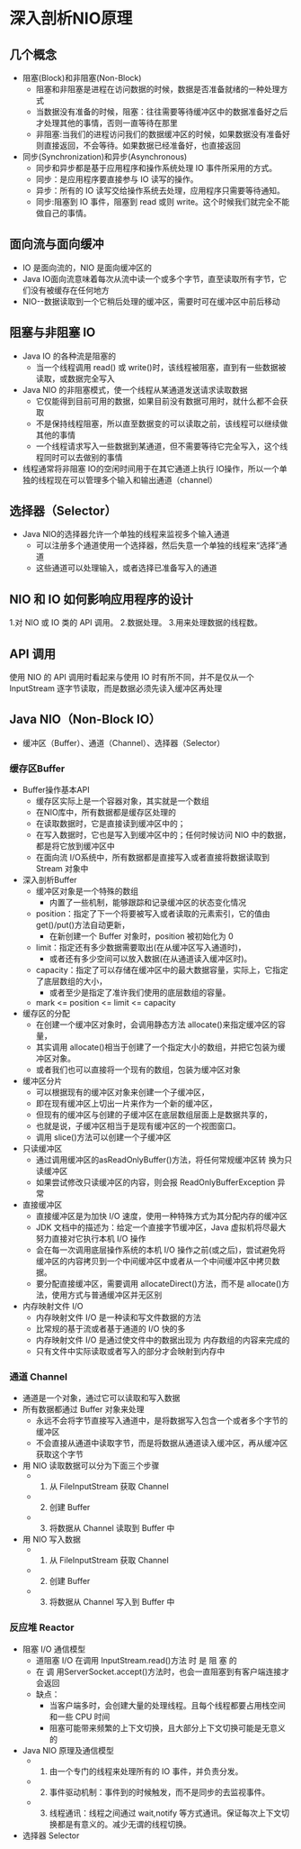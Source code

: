 # 深入剖析NIO原理

## 几个概念
* 阻塞(Block)和非阻塞(Non-Block)
	* 阻塞和非阻塞是进程在访问数据的时候，数据是否准备就绪的一种处理方式
	* 当数据没有准备的时候，阻塞：往往需要等待缓冲区中的数据准备好之后才处理其他的事情，否则一直等待在那里
	* 非阻塞:当我们的进程访问我们的数据缓冲区的时候，如果数据没有准备好则直接返回，不会等待。如果数据已经准备好，也直接返回
* 同步(Synchronization)和异步(Asynchronous)
	* 同步和异步都是基于应用程序和操作系统处理 IO 事件所采用的方式。
	* 同步：是应用程序要直接参与 IO 读写的操作。
	* 异步：所有的 IO 读写交给操作系统去处理，应用程序只需要等待通知。
	* 同步:阻塞到 IO 事件，阻塞到 read 或则 write。这个时候我们就完全不能做自己的事情。
	
## 面向流与面向缓冲
* IO 是面向流的，NIO 是面向缓冲区的
* Java IO面向流意味着每次从流中读一个或多个字节，直至读取所有字节，它们没有被缓存在任何地方
* NIO--数据读取到一个它稍后处理的缓冲区，需要时可在缓冲区中前后移动

## 阻塞与非阻塞 IO
* Java IO 的各种流是阻塞的
	* 当一个线程调用 read() 或 write()时，该线程被阻塞，直到有一些数据被读取，或数据完全写入
* Java NIO 的非阻塞模式，使一个线程从某通道发送请求读取数据
	* 它仅能得到目前可用的数据，如果目前没有数据可用时，就什么都不会获取
	* 不是保持线程阻塞，所以直至数据变的可以读取之前，该线程可以继续做其他的事情
	* 一个线程请求写入一些数据到某通道，但不需要等待它完全写入，这个线程同时可以去做别的事情
* 线程通常将非阻塞 IO的空闲时间用于在其它通道上执行 IO操作，所以一个单独的线程现在可以管理多个输入和输出通道（channel）

## 选择器（Selector）
* Java NIO的选择器允许一个单独的线程来监视多个输入通道
	* 可以注册多个通道使用一个选择器，然后失意一个单独的线程来“选择”通道
	* 这些通道可以处理输入，或者选择已准备写入的通道

## NIO 和 IO 如何影响应用程序的设计
1.对 NIO 或 IO 类的 API 调用。
2.数据处理。
3.用来处理数据的线程数。

## API 调用
使用 NIO 的 API 调用时看起来与使用 IO 时有所不同，并不是仅从一个 InputStream 逐字节读取，而是数据必须先读入缓冲区再处理

## Java NIO（Non-Block IO）
* 缓冲区（Buffer）、通道（Channel）、选择器（Selector）

### 缓存区Buffer
* Buffer操作基本API
	* 缓存区实际上是一个容器对象，其实就是一个数组
	* 在NIO库中，所有数据都是缓存区处理的
	* 在读取数据时，它是直接读到缓冲区中的； 
	* 在写入数据时，它也是写入到缓冲区中的；任何时候访问 NIO 中的数据，都是将它放到缓冲区中
	* 在面向流 I/O系统中，所有数据都是直接写入或者直接将数据读取到 Stream 对象中
* 深入剖析Buffer
	* 缓冲区对象是一个特殊的数组
		* 内置了一些机制，能够跟踪和记录缓冲区的状态变化情况
	* position：指定了下一个将要被写入或者读取的元素索引，它的值由 get()/put()方法自动更新，
		* 在新创建一个 Buffer 对象时，position 被初始化为 0
	* limit：指定还有多少数据需要取出(在从缓冲区写入通道时)，
		* 或者还有多少空间可以放入数据(在从通道读入缓冲区时)。
	* capacity：指定了可以存储在缓冲区中的最大数据容量，实际上，它指定了底层数组的大小，
		* 或者至少是指定了准许我们使用的底层数组的容量。
	* mark <= position <= limit <= capacity
* 缓存区的分配
	* 在创建一个缓冲区对象时，会调用静态方法 allocate()来指定缓冲区的容量，
	* 其实调用 allocate()相当于创建了一个指定大小的数组，并把它包装为缓冲区对象。
	* 或者我们也可以直接将一个现有的数组，包装为缓冲区对象
* 缓冲区分片
	* 可以根据现有的缓冲区对象来创建一个子缓冲区，
	* 即在现有缓冲区上切出一片来作为一个新的缓冲区，
	* 但现有的缓冲区与创建的子缓冲区在底层数组层面上是数据共享的，
	* 也就是说，子缓冲区相当于是现有缓冲区的一个视图窗口。
	* 调用 slice()方法可以创建一个子缓冲区
* 只读缓冲区
	* 通过调用缓冲区的asReadOnlyBuffer()方法，将任何常规缓冲区转 换为只读缓冲区
	* 如果尝试修改只读缓冲区的内容，则会报 ReadOnlyBufferException 异常
* 直接缓冲区
	* 直接缓冲区是为加快 I/O 速度，使用一种特殊方式为其分配内存的缓冲区
	* JDK 文档中的描述为：给定一个直接字节缓冲区，Java 虚拟机将尽最大努力直接对它执行本机 I/O 操作
	* 会在每一次调用底层操作系统的本机 I/O 操作之前(或之后)，尝试避免将缓冲区的内容拷贝到一个中间缓冲区中或者从一个中间缓冲区中拷贝数据。
	* 要分配直接缓冲区，需要调用 allocateDirect()方法，而不是 allocate()方法，使用方式与普通缓冲区并无区别
* 内存映射文件 I/O
	* 内存映射文件 I/O 是一种读和写文件数据的方法
	* 比常规的基于流或者基于通道的 I/O 快的多
	* 内存映射文件 I/O 是通过使文件中的数据出现为 内存数组的内容来完成的
	* 只有文件中实际读取或者写入的部分才会映射到内存中

### 通道 Channel
* 通道是一个对象，通过它可以读取和写入数据
* 所有数据都通过 Buffer 对象来处理
	* 永远不会将字节直接写入通道中，是将数据写入包含一个或者多个字节的缓冲区
	* 不会直接从通道中读取字节，而是将数据从通道读入缓冲区，再从缓冲区获取这个字节
* 用 NIO 读取数据可以分为下面三个步骤
	* 1. 从 FileInputStream 获取 Channel
	* 2. 创建 Buffer
	* 3. 将数据从 Channel 读取到 Buffer 中
* 用 NIO 写入数据
	* 1. 从 FileInputStream 获取 Channel
	* 2. 创建 Buffer
	* 3. 将数据从 Channel 写入到 Buffer 中

### 反应堆 Reactor
* 阻塞 I/O 通信模型
	* 道阻塞 I/O 在调用 InputStream.read()方法 时 是 阻 塞 的 
	* 在 调 用ServerSocket.accept()方法时，也会一直阻塞到有客户端连接才会返回
	* 缺点：
		* 当客户端多时，会创建大量的处理线程。且每个线程都要占用栈空间和一些 CPU 时间
		* 阻塞可能带来频繁的上下文切换，且大部分上下文切换可能是无意义的
* Java NIO 原理及通信模型
	* 1. 由一个专门的线程来处理所有的 IO 事件，并负责分发。
	* 2. 事件驱动机制：事件到的时候触发，而不是同步的去监视事件。
	* 3. 线程通讯：线程之间通过 wait,notify 等方式通讯。保证每次上下文切换都是有意义的。减少无谓的线程切换。
* 选择器 Selector






	